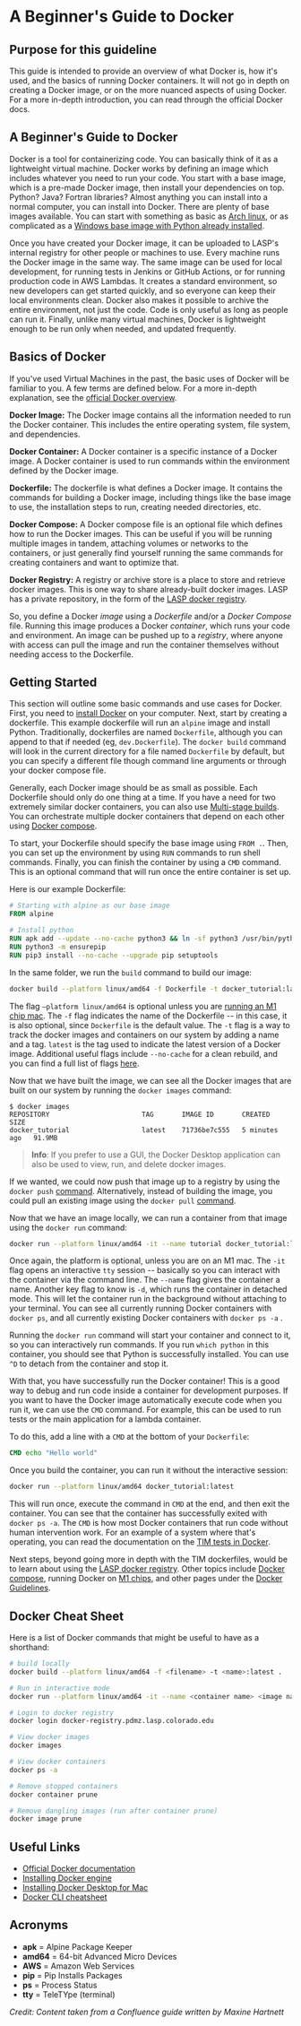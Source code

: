 # A Beginner's Guide to Docker

## Purpose for this guideline

This guide is intended to provide an overview of what Docker is, how it's used, and the basics of running Docker
containers. It will not go in depth on creating a Docker image, or on the more nuanced aspects of using Docker. For a
more in-depth introduction, you can read through the official Docker docs.

## A Beginner's Guide to Docker

Docker is a tool for containerizing code. You can basically think of it as a lightweight virtual machine. Docker works
by defining an image which includes whatever you need to run your code. You start with a base image, which is a pre-made
Docker image, then install your dependencies on top. Python? Java? Fortran libraries? Almost anything you can install
into a normal computer, you can install into Docker. There are plenty of base images available. You can start with
something as basic as [Arch linux](https://hub.docker.com/_/archlinux), or as complicated as a
[Windows base image with Python already installed](https://hub.docker.com/r/microsoft/windows-cssc-python).

Once you have created your Docker image, it can be uploaded to LASP's internal registry for other people or machines to
use. Every machine runs the Docker image in the same way. The same image can be used for local development, for running
tests in Jenkins or GitHub Actions, or for running production code in AWS Lambdas. It creates a standard environment, so
new developers can get started quickly, and so everyone can keep their local environments clean. Docker also makes it
possible to archive the entire environment, not just the code. Code is only useful as long as people can run it.
Finally, unlike many virtual machines, Docker is lightweight enough to be run only when needed, and updated frequently.

## Basics of Docker

If you've used Virtual Machines in the past, the basic uses of Docker will be familiar to you. A few terms are defined
below. For a more in-depth explanation, see the [official Docker overview](https://docs.docker.com/get-started/).

**Docker Image:** The Docker image contains all the information needed to run the Docker container. This includes the
entire operating system, file system, and dependencies.

**Docker Container:** A Docker container is a specific instance of a Docker image. A Docker container is used to run
commands within the environment defined by the Docker image.

**Dockerfile:** The dockerfile is what defines a Docker image. It contains the commands for building a Docker image,
including things like the base image to use, the installation steps to run, creating needed directories, etc.

**Docker Compose:** A Docker compose file is an optional file which defines how to run the Docker images. This can be
useful if you will be running multiple images in tandem, attaching volumes or networks to the containers, or just
generally find yourself running the same commands for creating containers and want to optimize that.

**Docker Registry:** A registry or archive store is a place to store and retrieve docker images. This is one way to
share already-built docker images. LASP has a private repository, in the form of the
[LASP docker registry](lasp_docker_registry).

So, you define a Docker *image* using a *Dockerfile* and/or a *Docker Compose* file. Running this image produces a
Docker *container*, which runs your code and environment. An image can be pushed up to a *registry*, where anyone with
access can pull the image and run the container themselves without needing access to the Dockerfile.


## Getting Started

This section will outline some basic commands and use cases for Docker. First, you need to
[install Docker](https://docs.docker.com/get-started/get-docker/) on your computer. Next, start by creating a
dockerfile. This example dockerfile will run an `alpine` image and install Python. Traditionally, dockerfiles are named
`Dockerfile`, although you can append to that if needed (eg, `dev.Dockerfile`). The `docker build` command will look in
the current directory for a file named `Dockerfile` by default, but you can specify a different file though command line
arguments or through your docker compose file.

Generally, each Docker image should be as small as possible. Each Dockerfile should only do one thing at a time. If you
have a need for two extremely similar docker containers, you can also use [Multi-stage builds](multi_stage_builds). You
can orchestrate multiple docker containers that depend on each other using
[Docker compose](docker_compose_examples).

To start, your Dockerfile should specify the base image using `FROM .`. Then, you can set up the environment by using
`RUN` commands to run shell commands. Finally, you can finish the container by using a `CMD` command. This is an
optional command that will run once the entire container is set up.

Here is our example Dockerfile:

```dockerfile
# Starting with alpine as our base image
FROM alpine

# Install python
RUN apk add --update --no-cache python3 && ln -sf python3 /usr/bin/python
RUN python3 -m ensurepip
RUN pip3 install --no-cache --upgrade pip setuptools
```

In the same folder, we run the `build` command to build our image:

```bash
docker build --platform linux/amd64 -f Dockerfile -t docker_tutorial:latest .
```

The flag `–platform linux/amd64` is optional unless you are [running an M1 chip mac](running_docker_with_m1). The `-f`
flag indicates the name of the Dockerfile -- in this case, it is also optional, since `Dockerfile` is the default value.
The `-t` flag is a way to track the docker images and containers on our system by adding a name and a tag. `latest` is
the tag used to indicate the latest version of a Docker image. Additional useful flags include `--no-cache` for a clean
rebuild, and you can find a full list of flags [here](https://docs.docker.com/reference/cli/docker/buildx/build/).

Now that we have built the image, we can see all the Docker images that are built on our system by running the
`docker images` command:

```
$ docker images
REPOSITORY                       TAG       IMAGE ID       CREATED         SIZE
docker_tutorial                  latest    71736be7c555   5 minutes ago   91.9MB
```

> **Info**: If you prefer to use a GUI, the Docker Desktop application can also be used to view, run, and delete docker
> images.

If we wanted, we could now push that image up to a registry by using the `docker push`
[command](https://docs.docker.com/reference/cli/docker/image/push/). Alternatively, instead of building the image, you
could pull an existing image using the `docker pull` [command](https://docs.docker.com/reference/cli/docker/image/pull/).

Now that we have an image locally, we can run a container from that image using the `docker run` command:

```bash
docker run --platform linux/amd64 -it --name tutorial docker_tutorial:latest
```

Once again, the platform is optional, unless you are on an M1 mac. The `-it` flag opens an interactive `tty` session --
basically so you can interact with the container via the command line. The ``--name`` flag gives the container a name.
Another key flag to know is `-d`, which runs the container in detached mode. This will let the container run in the
background without attaching to your terminal. You can see all currently running Docker containers with `docker ps`, and
all currently existing Docker containers with `docker ps -a` .

Running the `docker run` command will start your container and connect to it, so you can interactively run commands. If
you run `which python` in this container, you should see that Python is successfully installed. You can use `^D` to
detach from the container and stop it.

With that, you have successfully run the Docker container! This is a good way to debug and run code inside a container
for development purposes. If you want to have the Docker image automatically execute code when you run it, we can use
the `CMD` command. For example, this can be used to run tests or the main application for a lambda container.

To do this, add a line with a `CMD` at the bottom of your `Dockerfile`:

```dockerfile
CMD echo "Hello world"
```

Once you build the container, you can run it without the interactive session:

```bash
docker run --platform linux/amd64 docker_tutorial:latest
```

This will run once, execute the command in `CMD` at the end, and then exit the container. You can see that the container
has successfully exited with `docker ps -a`. The `CMD` is how most Docker containers that run code without human
intervention work. For an example of a system where that's operating, you can read the documentation on the [TIM tests
in Docker](https://confluence.lasp.colorado.edu/display/DS/Containerize+TIM+Processing+-+Base+Image).

Next steps, beyond going more in depth with the TIM dockerfiles, would be to learn about using the [LASP docker
registry](lasp_docker_registry). Other topics include [Docker compose](docker_compose_examples), running Docker on
[M1 chips](running_docker_with_m1), and other pages under the [Docker Guidelines](index).

## Docker Cheat Sheet

Here is a list of Docker commands that might be useful to have as a shorthand:

```bash
# build locally
docker build --platform linux/amd64 -f <filename> -t <name>:latest .

# Run in interactive mode
docker run --platform linux/amd64 -it --name <container name> <image name>:latest

# Login to docker registry
docker login docker-registry.pdmz.lasp.colorado.edu

# View docker images
docker images

# View docker containers
docker ps -a

# Remove stopped containers
docker container prune

# Remove dangling images (run after container prune)
docker image prune
```

## Useful Links
* [Official Docker documentation](https://docs.docker.com/)
* [Installing Docker engine](https://docs.docker.com/engine/install/)
* [Installing Docker Desktop for Mac](https://docs.docker.com/desktop/install/mac-install/)
* [Docker CLI cheatsheet](https://docs.docker.com/get-started/docker_cheatsheet.pdf)

## Acronyms

* **apk** = Alpine Package Keeper
* **amd64** = 64-bit Advanced Micro Devices
* **AWS** = Amazon Web Services
* **pip** = Pip Installs Packages
* **ps** = Process Status
* **tty** = TeleTYpe (terminal)

*Credit: Content taken from a Confluence guide written by Maxine Hartnett*
